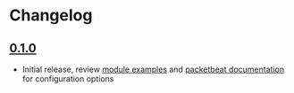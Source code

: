 Changelog
=========

## [0.1.0](https://github.com/corey-hammerton/puppet-packetbeat/tree/0.1.0)

- Initial release, review [module examples](https://github.com/corey-hammerton/puppet-packetbeat/blob/0.1.0/examples/init.pp) and [packetbeat documentation](https://www.elastic.co/guide/en/beats/packetbeat/current/index.html)
  for configuration options
